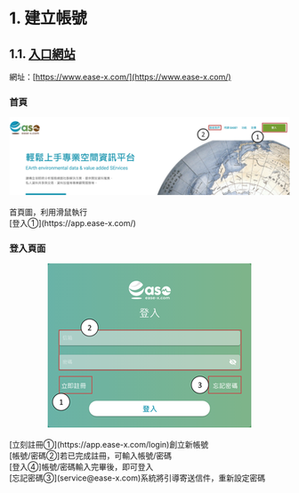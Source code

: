 # 1.   建立帳號
## 1.1.	[入口網站](https://www.ease-x.com/)
網址：[https://www.ease-x.com/](https://www.ease-x.com/) <br />

### 首頁
<div align=center><img src="https://github.com/ihsienlee/GitMdFile/blob/master/ease/figures/login01.png"/></div><br/>
首頁圖，利用滑鼠執行<br/>
[登入①](https://app.ease-x.com/)<br/>

### 登入頁面
<div align=center><img width="366" height="295" src="https://github.com/ihsienlee/GitMdFile/blob/master/ease/figures/login02.png"/></div><br/>
[立刻註冊①](https://app.ease-x.com/login)創立新帳號<br/>
[帳號/密碼②]若已完成註冊，可輸入帳號/密碼<br/>
[登入④]帳號/密碼輸入完畢後，即可登入<br/>
[忘記密碼③](service@ease-x.com)系統將引導寄送信件，重新設定密碼<br/>



